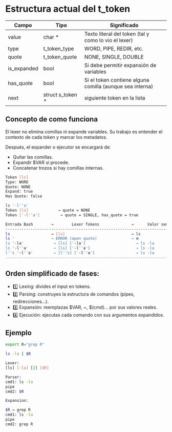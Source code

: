 # Estructura actual del t_token

| Campo	 | Tipo	| Significado|
| --- | --- | --- |
| value	| char *	| Texto literal del token (tal y como lo vio el lexer) |
| type	| t_token_type	| WORD, PIPE, REDIR, etc. |
| quote	| t_token_quote	| NONE, SINGLE, DOUBLE |
| is_expanded	| bool	| Si debe permitir expansión de variables |
| has_quote	| bool	| Si el token contiene alguna comilla (aunque sea interna) |
| next	| struct s_token *	| siguiente token en la lista |

## Concepto de como funciona

El lexer no elimina comillas ni expande variables.
Su trabajo es entender el contexto de cada token y marcar los metadatos.

Después, el expander o ejecutor se encargará de:
- Quitar las comillas.
- Expandir $VAR si procede.
- Concatenar trozos si hay comillas internas.

```bash
Token [ls]
Type: WORD
Quote: NONE
Expand: true
Has Quote: false
```

```bash
ls '-l''a'
Token [ls]             → quote = NONE
Token ['-l''a']         → quote = SINGLE, has_quote = true
```

```bash
Entrada Bash        →        Lexer Tokens              →      Valor semántico real
-----------------------------------------------------------------------------------
ls                  → [ls]                             → ls
ls '                → ERROR (open quote)               → ❌
ls '-la'             → [ls] ['-la']                      → ls -la
ls '-l''a'           → [ls] ['-l''a']                    → ls -la
l''s '-l''a'         → [l''s] ['-l''a']                  → ls -la
-----------------------------------------------------------------------------------
```

## Orden simplificado de fases:

- 1️⃣ Lexing: divides el input en tokens.
- 2️⃣ Parsing: construyes la estructura de comandos (pipes, redirecciones…).
- 3️⃣ Expansión: reemplazas $VAR, ~, $(cmd)… por sus valores reales.
- 4️⃣ Ejecución: ejecutas cada comando con sus argumentos expandidos.

## Ejemplo

```bash
export R="grep R"

ls -la | $R

Lexer:
[ls] [-la] [|] [$R]

Parser:
cmd1: ls -la
pipe
cmd2: $R

Expansion:

$R → grep R
cmd1: ls -la
pipe
cmd2: grep R

```
